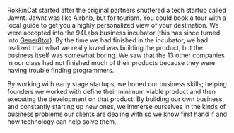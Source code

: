 RokkinCat started after the original partners shuttered a tech startup called Jawnt.
Jawnt was like Airbnb, but for tourism. You could book a tour with a local guide 
to get you a highly personalized view of your destination. We were accepted into
the 94Labs business incubator (this has since turned into [Gener8tor](http://www.gener8tor.com)).
By the time we had finished in the incubator, we had realized that what we really loved 
was building the product, but the business itself was somewhat boring. We saw that the
13 other companies in our class had not finished much of their products because they were
having trouble finding programmers. 

By working with early stage startups, we honed our business skills; helping founders
we worked with define their minimum viable product and then executing the development 
on that product. By building our own business, and constantly starting up new ones, we 
immerse ourselves in the kinds of business problems our clients are dealing with so 
we know first hand if and how technology can help solve them. 

